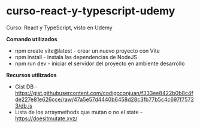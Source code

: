 # curso-react-y-typescript-udemy
Curso: React y TypeScript, visto en Udemy

**Comando utilizados**
- npm create vite@latest - crear un nuevo proyecto con Vite
- npm install - instala las dependencias de NodeJS
- npm run dev - iniciar el servidor del proyecto en ambiente desarrollo

**Recursos utilizados**
- Gist DB - https://gist.githubusercontent.com/codigoconjuan/f333ee8422b0b8c4fde227e81e626cce/raw/47a5e57d4440b6458d28c3fb77b5c4c697f75723/db.js
- Lista de los arraymethods que mutan o no el state - https://doesitmutate.xyz/
